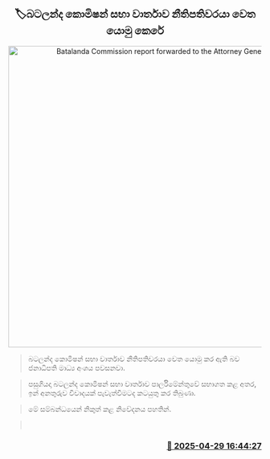 <p align='center'><b><h2 align='center' title='Batalanda Commission report forwarded to the Attorney General'>🏷බටලන්ද කොමිෂන් සභා වාර්තාව නීතිපතිවරයා වෙත යොමු කෙරේ</h2></b></p>
<p align='center'><img src='https://helakuru.sgp1.cdn.digitaloceanspaces.com/esana/images/lib/ranil-batalanda.jpg' width='600' alt='Batalanda Commission report forwarded to the Attorney General'></p>

> බටලන්ද කොමිෂන් සභා වාර්තාව නීතිපතිවරයා වෙත යොමු කර ඇති බව ජනාධිපති මාධ්‍ය අංශය පවසනවා.

> පසුගියදා බටලන්ද කොමිෂන් සභා වාර්තාව පාර්ලිමේන්තුවේ සභාගත කළ අතර, ඉන් අනතුරුව විවාදයක් පැවැත්වීමටද කටයුතු කර තිබුණා.

> මේ සම්බන්ධයෙන් නිකුත් කළ නිවේදනය පහතින්.

>  



<h3 align='right'><a href='https://www.helakuru.lk/esana/p/109675/'>📅 2025-04-29 16:44:27</a></h3>
